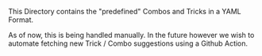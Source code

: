 This Directory contains the "predefined" Combos and Tricks in a YAML Format.

As of now, this is being handled manually. In the future however we wish to automate fetching new Trick / Combo suggestions using a Github Action.

